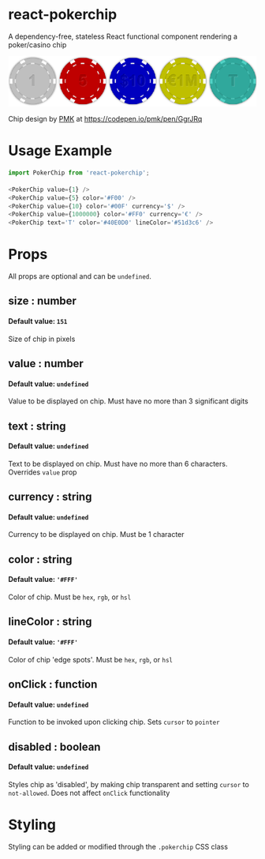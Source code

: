# react-pokerchip
A dependency-free, stateless React functional component rendering a poker/casino chip

[![react-autocomplete-input](https://github.com/yh54321/react-pokerchip/blob/main/example.png)](https://github.com/yh54321/react-pokerchip)

Chip design by [PMK](https://codepen.io/pmk) at https://codepen.io/pmk/pen/GgrJRq

# Usage Example
```JavaScript
import PokerChip from 'react-pokerchip';

<PokerChip value={1} />
<PokerChip value={5} color='#F00' />
<PokerChip value={10} color='#00F' currency='$' />
<PokerChip value={1000000} color='#FF0' currency='€' />
<PokerChip text='T' color='#40E0D0' lineColor='#51d3c6' /> 
```

# Props
All props are optional and can be `undefined`.

## size : number
#### Default value: `151`
Size of chip in pixels

## value : number
#### Default value: `undefined`
Value to be displayed on chip. Must have no more than 3 significant digits

## text : string
#### Default value: `undefined`
Text to be displayed on chip. Must have no more than 6 characters. Overrides `value` prop

## currency : string
#### Default value: `undefined`
Currency to be displayed on chip. Must be 1 character

## color : string
#### Default value: `'#FFF'`
Color of chip. Must be `hex`, `rgb`, or `hsl`

## lineColor : string
#### Default value: `'#FFF'`
Color of chip 'edge spots'. Must be `hex`, `rgb`, or `hsl`

## onClick : function
#### Default value: `undefined`
Function to be invoked upon clicking chip. Sets `cursor` to `pointer`

## disabled : boolean
#### Default value: `undefined`
Styles chip as 'disabled', by making chip transparent and setting `cursor` to `not-allowed`. Does not affect `onClick` functionality

# Styling
Styling can be added or modified through the `.pokerchip` CSS class